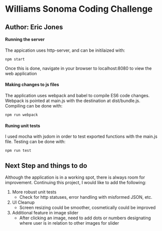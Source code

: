 # Williams Sonoma Coding Challenge
## Author: Eric Jones

#### Running the server
The appication uses http-server, and can be initilaized with:
```
npm start
```
Once this is done, navigate in your browser to localhost:8080 to view the web application

#### Making changes to js files
The application uses webpack and babel to compile ES6 code changes. 
Webpack is pointed at main.js with the destination at dist/bundle.js. Compiling can be done with:
```
npm run webpack
```

#### Runing unit tests
I used mocha with jsdom in order to test exported functions with the main.js file. Testing can be done with:
```
npm run test
```

## Next Step and things to do
Although the application is in a working spot, there is always room for improvement.  Continuing this project, I would like to add the following:
1. More robust unit tests
   - Check for http statuses, error handling with misformed JSON, etc.
2. UI Cleanup
   - Screen resizing could be smoother, cosmetically could be improved
3. Additional feature in image slider
   - After clicking an image, need to add dots or numbers designating where user is in relation to other images for slider
  
